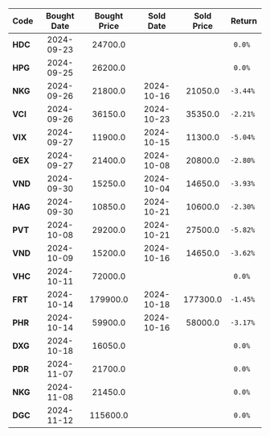 
| Code  | Bought Date | Bought Price | Sold Date   | Sold Price   | Return  |
| ------|:-----------:|:------------:|:-----------:|:------------:|:-------:|
| **HDC**  | 2024-09-23  | 24700.0      |   |       | `0.0% `     |
| **HPG**  | 2024-09-25  | 26200.0      |   |       | `0.0% `     |
| **NKG**  | 2024-09-26  | 21800.0      | 2024-10-16  | 21050.0      | `-3.44% `     |
| **VCI**  | 2024-09-26  | 36150.0      | 2024-10-23  | 35350.0      | `-2.21% `     |
| **VIX**  | 2024-09-27  | 11900.0      | 2024-10-15  | 11300.0      | `-5.04% `     |
| **GEX**  | 2024-09-27  | 21400.0      | 2024-10-08  | 20800.0      | `-2.80% `     |
| **VND**  | 2024-09-30  | 15250.0      | 2024-10-04  | 14650.0      | `-3.93% `     |
| **HAG**  | 2024-09-30  | 10850.0      | 2024-10-21  | 10600.0      | `-2.30% `     |
| **PVT**  | 2024-10-08  | 29200.0      | 2024-10-21  | 27500.0      | `-5.82% `     |
| **VND**  | 2024-10-09  | 15200.0      | 2024-10-16  | 14650.0      | `-3.62% `     |
| **VHC**  | 2024-10-11  | 72000.0      |   |       | `0.0% `     |
| **FRT**  | 2024-10-14  | 179900.0      | 2024-10-18  | 177300.0      | `-1.45% `     |
| **PHR**  | 2024-10-14  | 59900.0      | 2024-10-16  | 58000.0      | `-3.17% `     |
| **DXG**  | 2024-10-18  | 16050.0      |   |       | `0.0% `     |
| **PDR**  | 2024-11-07  | 21700.0      |   |       | `0.0% `     |
| **NKG**  | 2024-11-08  | 21450.0      |   |       | `0.0% `     |
| **DGC**  | 2024-11-12  | 115600.0      |   |       | `0.0% `     |
